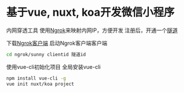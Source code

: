 # 基于vue, nuxt, koa开发微信小程序

内网穿透工具
使用[Ngrok](https://ngrok.cc/)来映射内网IP，方便开发
注册后，开通一个[隧道](https://www.sunnyos.com/article-show-67.html)

下载[Ngrok客户端](https://ngrok.cc/download.html)
启动Ngrok客户端客户端
```sh
cd ngrok/sunny clientid 隧道id
```

使用vue-cli初始化项目
全局安装vue-cli
```sh
npm install vue-cli -g
vue init nuxt/koa project
```

